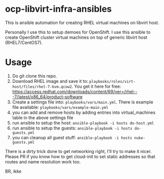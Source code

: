 # ocp-libvirt-infra-ansibles

This is ansible automation for creating RHEL virtual machines on libvirt host.

Personally I use this to setup demoes for OpenShift. I use this ansible to create OpenShift cluster virtual machines on top of generic libvirt host (RHEL7/CentOS7).

# Usage

1. Do git clone this repo.
2. Download RHEL image and save it to: ```playbooks/roles/virt-host/files/rhel-7-kvm.qcow2```. You get it here for free: https://access.redhat.com/downloads/content/69/ver=/rhel---7/latest/x86_64/product-software
3. Create a settings file into: `playbooks/vars/main.yml`. There is example file available: `playbooks/vars/example-main.yml`
4. you can add and remove hosts by adding entries into virtual_machines table in the above settings file
5. run ansible to setup the host: `ansible-playbook -i hosts do-host.yml`
6. run ansible to setup the guests: `ansible-playbook -i hosts do-guests.yml`
7. you can cleanup all guest stuff: `ansible-playbook -i hosts nuke-guests.yml`

There is a dirty trick done to get networking right, I'll try to make it nicer. Please PR if you know how to get cloud-init to set static addresses so that routes and name resolution work too.

BR,
ikke
